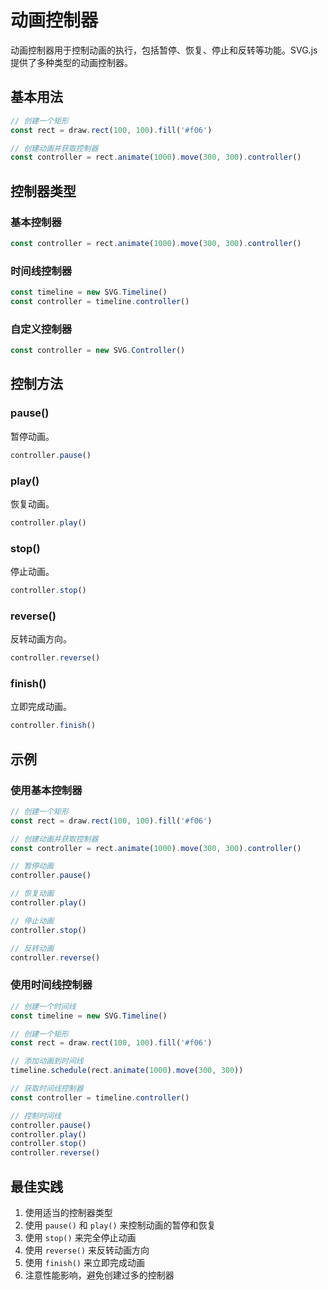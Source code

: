 # 动画控制器

动画控制器用于控制动画的执行，包括暂停、恢复、停止和反转等功能。SVG.js 提供了多种类型的动画控制器。

## 基本用法

```ts
// 创建一个矩形
const rect = draw.rect(100, 100).fill('#f06')

// 创建动画并获取控制器
const controller = rect.animate(1000).move(300, 300).controller()
```

## 控制器类型

### 基本控制器

```ts
const controller = rect.animate(1000).move(300, 300).controller()
```

### 时间线控制器

```ts
const timeline = new SVG.Timeline()
const controller = timeline.controller()
```

### 自定义控制器

```ts
const controller = new SVG.Controller()
```

## 控制方法

### pause()

暂停动画。

```ts
controller.pause()
```

### play()

恢复动画。

```ts
controller.play()
```

### stop()

停止动画。

```ts
controller.stop()
```

### reverse()

反转动画方向。

```ts
controller.reverse()
```

### finish()

立即完成动画。

```ts
controller.finish()
```

## 示例

### 使用基本控制器

```ts
// 创建一个矩形
const rect = draw.rect(100, 100).fill('#f06')

// 创建动画并获取控制器
const controller = rect.animate(1000).move(300, 300).controller()

// 暂停动画
controller.pause()

// 恢复动画
controller.play()

// 停止动画
controller.stop()

// 反转动画
controller.reverse()
```

### 使用时间线控制器

```ts
// 创建一个时间线
const timeline = new SVG.Timeline()

// 创建一个矩形
const rect = draw.rect(100, 100).fill('#f06')

// 添加动画到时间线
timeline.schedule(rect.animate(1000).move(300, 300))

// 获取时间线控制器
const controller = timeline.controller()

// 控制时间线
controller.pause()
controller.play()
controller.stop()
controller.reverse()
```

## 最佳实践

1. 使用适当的控制器类型
2. 使用 `pause()` 和 `play()` 来控制动画的暂停和恢复
3. 使用 `stop()` 来完全停止动画
4. 使用 `reverse()` 来反转动画方向
5. 使用 `finish()` 来立即完成动画
6. 注意性能影响，避免创建过多的控制器

